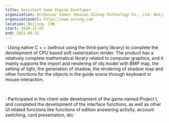 ```yaml
---
title: Assistant Game Engine Developer
organization: Archosuar Games (Huaian Zulong Technology Co., Ltd. Beijing Branch)
organizationUrl: https://www.zulong.com
location: Beijing, CHN
start: 2020-11-03
end: 2021-06-31
---
```



·	Using native C + + (without using the third-party library) to complete the development of CPU based soft rasterization render. The product has a relatively complete mathematical library related to computer graphics, and it mainly supports the import and rendering of obj model with BMP map, the setting of light, the generation of shadow, the rendering of shadow map and other functions for the objects in the guide scene through keyboard or mouse interaction.

<br>

·	Participated in the client-side development of the game named Project I, and completed the development of the interface functions, as well as other UI related functions like functions of edition answering activity, account switching, card presentation, etc.




<br>
